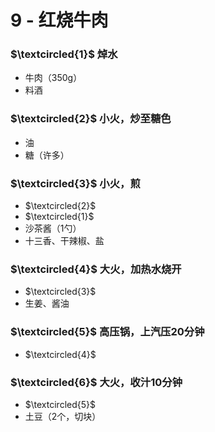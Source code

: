 # 9 - 红烧牛肉

### $\textcircled{1}$ 焯水
- 牛肉（350g）
- 料酒

### $\textcircled{2}$ 小火，炒至糖色
- 油
- 糖（许多）

### $\textcircled{3}$ 小火，煎
- $\textcircled{2}$
- $\textcircled{1}$
- 沙茶酱（1勺）
- 十三香、干辣椒、盐

### $\textcircled{4}$ 大火，加热水烧开
- $\textcircled{3}$
- 生姜、酱油

### $\textcircled{5}$ 高压锅，上汽压20分钟
- $\textcircled{4}$

### $\textcircled{6}$ 大火，收汁10分钟
- $\textcircled{5}$
- 土豆（2个，切块）

<!-- ![红烧牛肉](./imgs/9.jpg) -->